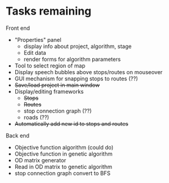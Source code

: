 # Tasks remaining

Front end
+ "Properties" panel
	+ display info about project, algorithm, stage
	+ Edit data
	+ render forms for algorithm parameters
+ Tool to select region of map
+ Display speech bubbles above stops/routes on mouseover
+ GUI mechanism for snapping stops to routes (??)
+ ~~Save/load project in main window~~
+ Display/editing frameworks
	+ ~~Stops~~
	+ ~~Routes~~
	+ stop connection graph (??)
	+ roads (??)
+ ~~Automatically add new id to stops and routes~~

Back end
+ Objective function algorithm (could do)
+ Objective function in genetic algorithm
+ OD matrix generator
+ Read in OD matrix to genetic algorithm
+ stop connection graph convert to BFS